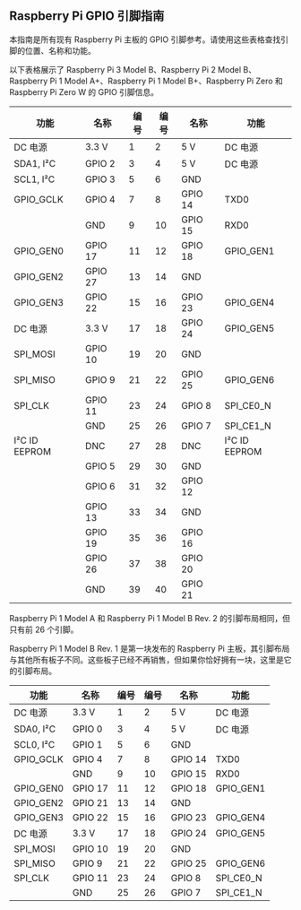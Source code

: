 ## **Raspberry Pi GPIO 引脚指南**

本指南是所有现有 Raspberry Pi 主板的 GPIO 引脚参考。请使用这些表格查找引脚的位置、名称和功能。

以下表格展示了 Raspberry Pi 3 Model B、Raspberry Pi 2 Model B、Raspberry Pi 1 Model A+、Raspberry Pi 1 Model B+、Raspberry Pi Zero 和 Raspberry Pi Zero W 的 GPIO 引脚信息。

| **功能** | **名称** | **编号** | **编号** | **名称** | **功能** |
| --- | --- | --- | --- | --- | --- |
| DC 电源 | 3.3 V | 1 | 2 | 5 V | DC 电源 |
| SDA1, I²C | GPIO 2 | 3 | 4 | 5 V | DC 电源 |
| SCL1, I²C | GPIO 3 | 5 | 6 | GND |  |
| GPIO_GCLK | GPIO 4 | 7 | 8 | GPIO 14 | TXD0 |
|  | GND | 9 | 10 | GPIO 15 | RXD0 |
| GPIO_GEN0 | GPIO 17 | 11 | 12 | GPIO 18 | GPIO_GEN1 |
| GPIO_GEN2 | GPIO 27 | 13 | 14 | GND |  |
| GPIO_GEN3 | GPIO 22 | 15 | 16 | GPIO 23 | GPIO_GEN4 |
| DC 电源 | 3.3 V | 17 | 18 | GPIO 24 | GPIO_GEN5 |
| SPI_MOSI | GPIO 10 | 19 | 20 | GND |  |
| SPI_MISO | GPIO 9 | 21 | 22 | GPIO 25 | GPIO_GEN6 |
| SPI_CLK | GPIO 11 | 23 | 24 | GPIO 8 | SPI_CE0_N |
|  | GND | 25 | 26 | GPIO 7 | SPI_CE1_N |
| I²C ID EEPROM | DNC | 27 | 28 | DNC | I²C ID EEPROM |
|  | GPIO 5 | 29 | 30 | GND |  |
|  | GPIO 6 | 31 | 32 | GPIO 12 |  |
|  | GPIO 13 | 33 | 34 | GND |  |
|  | GPIO 19 | 35 | 36 | GPIO 16 |  |
|  | GPIO 26 | 37 | 38 | GPIO 20 |  |
|  | GND | 39 | 40 | GPIO 21 |  |

Raspberry Pi 1 Model A 和 Raspberry Pi 1 Model B Rev. 2 的引脚布局相同，但只有前 26 个引脚。

Raspberry Pi 1 Model B Rev. 1 是第一块发布的 Raspberry Pi 主板，其引脚布局与其他所有板子不同。这些板子已经不再销售，但如果你恰好拥有一块，这里是它的引脚布局。

| **功能** | **名称** | **编号** | **编号** | **名称** | **功能** |
| --- | --- | --- | --- | --- | --- |
| DC 电源 | 3.3 V | 1 | 2 | 5 V | DC 电源 |
| SDA0, I²C | GPIO 0 | 3 | 4 | 5 V | DC 电源 |
| SCL0, I²C | GPIO 1 | 5 | 6 | GND |  |
| GPIO_GCLK | GPIO 4 | 7 | 8 | GPIO 14 | TXD0 |
|  | GND | 9 | 10 | GPIO 15 | RXD0 |
| GPIO_GEN0 | GPIO 17 | 11 | 12 | GPIO 18 | GPIO_GEN1 |
| GPIO_GEN2 | GPIO 21 | 13 | 14 | GND |  |
| GPIO_GEN3 | GPIO 22 | 15 | 16 | GPIO 23 | GPIO_GEN4 |
| DC 电源 | 3.3 V | 17 | 18 | GPIO 24 | GPIO_GEN5 |
| SPI_MOSI | GPIO 10 | 19 | 20 | GND |  |
| SPI_MISO | GPIO 9 | 21 | 22 | GPIO 25 | GPIO_GEN6 |
| SPI_CLK | GPIO 11 | 23 | 24 | GPIO 8 | SPI_CE0_N |
|  | GND | 25 | 26 | GPIO 7 | SPI_CE1_N |
